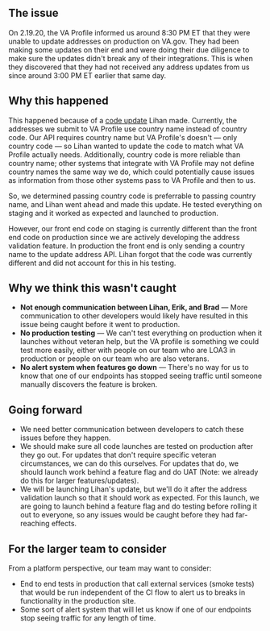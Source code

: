 ## The issue

On 2.19.20, the VA Profile informed us around 8:30 PM ET that they were unable to update addresses on production on VA.gov. They had been making some updates on their end and were doing their due diligence to make sure the updates didn't break any of their integrations. This is when they discovered that they had not received any address updates from us since around 3:00 PM ET earlier that same day.

## Why this happened

This happened because of a [code update](https://github.com/department-of-veterans-affairs/vets-api/pull/3911) Lihan made. Currently, the addresses we submit to VA Profile use country name instead of country code. Our API requires country name but VA Profile's doesn't — only country code — so Lihan wanted to update the code to match what VA Profile actually needs. Additionally, country code is more reliable than country name; other systems that integrate with VA Profile may not define country names the same way we do, which could potentially cause issues as information from those other systems pass to VA Profile and then to us.

So, we determined passing country code is preferrable to passing country name, and Lihan went ahead and made this update. He tested everything on staging and it worked as expected and launched to production.

However, our front end code on staging is currently different than the front end code on production since we are actively developing the address validation feature. In production the front end is only sending a country name to the update address API. Lihan forgot that the code was currently different and did not account for this in his testing.

## Why we think this wasn't caught

- **Not enough communication between Lihan, Erik, and Brad** — More communication to other developers would likely have resulted in this issue being caught before it went to production.
- **No production testing** — We can't test everything on production when it launches without veteran help, but the VA profile is something we could test more easily, either with people on our team who are LOA3 in production or people on our team who are also veterans.
- **No alert system when features go down** — There's no way for us to know that one of our endpoints has stopped seeing traffic until someone manually discovers the feature is broken.

## Going forward

- We need better communication between developers to catch these issues before they happen.
- We should make sure all code launches are tested on production after they go out. For updates that don't require specific veteran circumstances, we can do this ourselves. For updates that do, we should launch work behind a feature flag and do UAT (Note: we already do this for larger features/updates).
- We will be launching Lihan's update, but we'll do it after the address validation launch so that it should work as expected. For this launch, we are going to launch behind a feature flag and do testing before rolling it out to everyone, so any issues would be caught before they had far-reaching effects.

## For the larger team to consider

From a platform perspective, our team may want to consider:

-	End to end tests in production that call external services (smoke tests) that would be run independent of the CI flow to alert us to breaks in functionality in the production site.
- Some sort of alert system that will let us know if one of our endpoints stop seeing traffic for any length of time.
